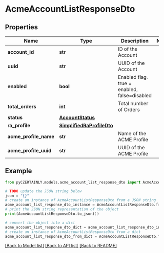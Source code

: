 # AcmeAccountListResponseDto


## Properties

Name | Type | Description | Notes
------------ | ------------- | ------------- | -------------
**account_id** | **str** | ID of the Account | 
**uuid** | **str** | UUID of the Account | 
**enabled** | **bool** | Enabled flag. true &#x3D; enabled, false&#x3D;disabled | 
**total_orders** | **int** | Total number of Orders | 
**status** | [**AccountStatus**](AccountStatus.md) |  | 
**ra_profile** | [**SimplifiedRaProfileDto**](SimplifiedRaProfileDto.md) |  | 
**acme_profile_name** | **str** | Name of the ACME Profile | 
**acme_profile_uuid** | **str** | UUID of the ACME Profile | 

## Example

```python
from pyCZERTAINLY.models.acme_account_list_response_dto import AcmeAccountListResponseDto

# TODO update the JSON string below
json = "{}"
# create an instance of AcmeAccountListResponseDto from a JSON string
acme_account_list_response_dto_instance = AcmeAccountListResponseDto.from_json(json)
# print the JSON string representation of the object
print(AcmeAccountListResponseDto.to_json())

# convert the object into a dict
acme_account_list_response_dto_dict = acme_account_list_response_dto_instance.to_dict()
# create an instance of AcmeAccountListResponseDto from a dict
acme_account_list_response_dto_from_dict = AcmeAccountListResponseDto.from_dict(acme_account_list_response_dto_dict)
```
[[Back to Model list]](../README.md#documentation-for-models) [[Back to API list]](../README.md#documentation-for-api-endpoints) [[Back to README]](../README.md)


